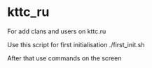 # kttc_ru
For add clans and users on kttc.ru 

Use this script for first initialisation ./first_init.sh

After that use commands on the screen
